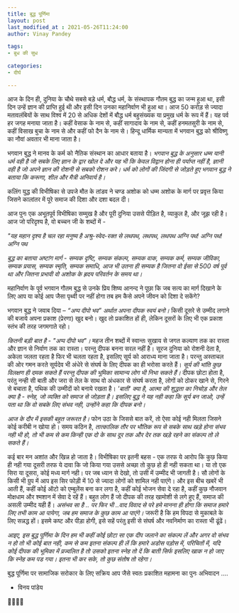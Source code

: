```yaml
---
title: बुद्ध पूर्णिमा
layout: post
last_modified_at : 2021-05-26T11:24:00
author: Vinay Pandey

tags:
- बुध की सुध

categories:
- दीर्घ

---
```


आज के दिन ही, दुनिया के चौथे सबसे बड़े धर्म, बौद्ध धर्म, के संस्थापक गौतम बुद्ध का जन्म हुआ था, इसी दिन उन्हें ज्ञान की प्राप्ति हुई थी और इसी दिन उनका महानिर्वाण भी हुआ था। आज 50 करोड़ से ज्यादा मतावलंबियों के साथ विश्व में 20 से अधिक देशों में बौद्ध धर्म बहुसंख्यक या प्रमुख धर्म के रूप में हैं। यह पर्व हर जगह मनाया जाता है। कहीं वेसाक के नाम से, कहीं सागादाव के नाम से, कहीं हनमतसुरी के नाम से, कहीं विसाख बुचा के नाम से और कहीं फो दैन के नाम से। हिन्दू धार्मिक मान्यता में भगवान बुद्ध को श्रीविष्णु का नौवां अवतार भी माना जाता है।  

भगवान बुद्ध ने मानव के कर्म को नैतिक संस्थान का आधार बताया है। *भगवान बुद्ध के अनुसार धम्म यानी धर्म वही है जो सबके लिए ज्ञान के द्वार खोल दे और यह भी कि केवल विद्वान होना ही पर्याप्त नहीं है, ज्ञानी वही है जो अपने ज्ञान की रोशनी से सबको रोशन करे। धर्म को लोगों की जिंदगी से जोड़ते हुए भगवान बुद्ध ने बताया कि करूणा, शील और मैत्री अनिवार्य है।*

कलिंग युद्ध की विभीषिका से उपजे मौत के तांडव ने चण्ड अशोक को धम्म अशोक के मार्ग पर प्रवृत्त किया जिसने कालांतर में पूरे समाज की दिशा और दशा बदल दी। 

आज पुनः एक अभूतपूर्व विभीषिका सम्मुख है और पूरी दुनिया उससे पीड़ित है, व्याकुल है, और जूझ रही है। आज जो परिदृश्य है, वो बच्चन जी के शब्दों में - 

_"यह महान दृश्य है_
_चल रहा मनुष्य है_
_अश्रु-स्वेद-रक्त से_
_लथपथ, लथपथ, लथपथ_
_अग्नि पथ! अग्नि पथ! अग्नि पथ_

*बुद्ध का बताया अष्टांग मार्ग - सम्यक दृष्टि, सम्यक संकल्प, सम्यक वाक, सम्यक कर्म, सम्यक जीविका, सम्यक प्रयास, सम्यक स्मृति, सम्यक समाधि, आज भी उतना ही सम्यक है जितना वो ईसा से 500 वर्ष पूर्व था और जितना प्रभावी वो अशोक के ह्रदय परिवर्तन के समय था।* 

महानिर्वाण के पूर्व भगवान गौतम बुद्ध से उनके प्रिय शिष्य आनन्द ने पूछा कि जब सत्य का मार्ग दिखाने के लिए आप या कोई आप जैसा पृथ्वी पर नहीं होगा तब हम कैसे अपने जीवन को दिशा दे सकेंगे?

भगवान बुद्ध ने जवाब दिया – *“अप्प दीपो भव” अर्थात अपना दीपक स्वयं बनो।* किसी दूसरे से उम्मीद लगाने की बजाये अपना प्रकाश (प्रेरणा) खुद बनो। खुद तो प्रकाशित हों ही, लेकिन दूसरों के लिए भी एक प्रकाश स्तंभ की तरह जगमगाते रहो।

*कितनी बड़ी बात है - "अप्प दीपो भव"।* महज तीन शब्दों में स्वान्तः सुखाय से जगत कल्याण तक का रास्ता और ज्ञान से निर्वाण तक का रास्ता। परन्तु दीपक बनना सरल नहीं है। सूरज दुनिया को रोशनी देता है, अकेला जलता रहता है फिर भी चलता रहता है, इसलिए सूर्य को आराध्य माना जाता है। परन्तु अस्ताचल की ओर गमन करते सूर्यदेव भी अंधेरे से संघर्ष के लिए  दीपक का ही भरोसा करते हैं। *सूर्य की भांति कुछ विलक्षण ही दमक सकते हैं परन्तु दीपक की भूमिका सामान्य लोग भी निभा सकते हैं।* दीपक छोटा होता है, परंतु नन्ही सी बाती और जरा से तेल के साथ वो अंधकार से संघर्ष करता है, लोगों को ठोकर खाने से, गिरने से बचाता है, पथिक की उम्मीदों को बनाये रखता है।  *'बाती' क्या है, आत्मा की शुद्धता का निचोड़ और तेल क्या है - स्नेह, जो व्यक्ति को समाज से जोड़ता है। इसलिए बुद्ध ने यह नही कहा कि सूर्य बन जाओ, उन्हें पता था कि वो सबके लिए संभव नही, उन्होंने कहा कि दीपक बनो।*

*आज के दौर में इसकी बहुत जरूरत है।* फोन उठा के जिससे बात करें, तो ऐसा कोई नही मिलता जिसने कोई करीबी न खोया हो। समय कठिन है, *तात्कालिक तौर पर भौतिक रूप से सबके साथ खड़े होना संभव नही भी हो, तो भी कम से कम किन्ही एक दो के साथ दूर तक और देर तक खड़े रहने का संकल्प तो ले सकते हैं।*

कई बार मन अशांत और खिन्न हो जाता है। विभीषिका पर इतनी बहस -  एक तरफ ये आरोप कि कुछ किया ही नही गया दूसरी तरफ ये दावा कि जो किया गया उससे अच्छा तो कुछ हो ही नही सकता था। या तो एक सिरा या दूसरा, कोई मध्य मार्ग नही। पर जब ध्यान से देखो, तो उसी में उम्मीद भी जागती है। सौ लोगों के किसी भी ग्रुप में आप इस सिर फोड़ी में 10 से ज्यादा लोगों को शामिल नही पाएंगे। और इस बीच खबरें भी आती हैं, कहीं कोई ऑटो को एम्बुलेंस बना कर लगा है, कहीं कोई भोजन सेवा दे रहा है, कहीं कुछ नौजवान मोक्षधाम और श्मशान में सेवा दे रहें हैं। बहुत लोग हैं जो दीपक की तरह खामोशी से लगे हुए हैं, समाज की असली उम्मीद यही हैं।  *असंभव सा है .. पर फिर भी ..वाद विवाद से परे हमे मानना ही होगा कि समाज हमारे लिए तभी काम आ पायेगा, जब हम समाज के कुछ काम आ पाएंगे।* जरूरी है कि हम विपदा से मुकाबले के लिए सन्नद्ध हों। इसमे कष्ट और पीड़ा होगी, इसे सहें परंतु इसी से संघर्ष और नवनिर्माण का रास्ता भी ढूंढें। 

*आइए, इस बुद्ध पूर्णिमा के दिन हम भी कहीं कोई छोटा सा एक दीप जलाने का संकल्प लें और अगर वो संभव न हो तो भी कोई बात नही, कम से कम इतना संकल्प ही लें कि हमारे अडोस पड़ोस में, परिचितों में, यदि कोई दीपक की भूमिका में प्रज्वलित है तो उसको इतना स्नेह तो दें कि बाती सिर्फ इसलिए खाक न हो जाए कि स्नेह कम पड गया।  इतना भी कर सके, तो कुछ संतोष तो रहेगा।*

बुद्ध पूर्णिमा पर  सामाजिक सरोकार के लिए सक्रिय आप जैसे स्वतः प्रकाशित महामना का पुनः अभिवादन ....

- विनय पांडेय

🙏🌷🌷🙏
